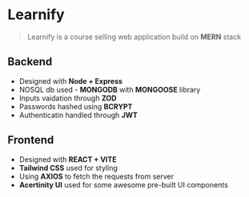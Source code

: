 # Learnify

> Learnify is a course selling web application build on **MERN** stack

## Backend
- Designed with **Node + Express**
- NOSQL db used - **MONGODB** with **MONGOOSE** library
- Inputs vaidation through **ZOD**
- Passwords hashed using **BCRYPT** 
- Authenticatin handled through **JWT**

## Frontend
- Designed with **REACT + VITE**
- **Tailwind CSS** used for styling
- Using **AXIOS** to fetch the requests from server
- **Acertinity UI** used for some awesome pre-built UI components
 